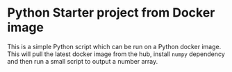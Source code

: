 # Python Starter project from Docker image
This is a simple Python script which can be run on a Python docker image. This will pull the latest docker image from the hub, install `numpy` dependency and then run a small script to output a number array.
